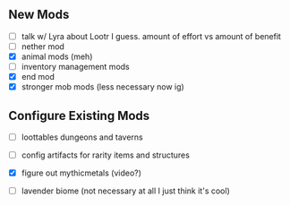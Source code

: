 ## New Mods
- [ ] talk w/ Lyra about Lootr I guess. amount of effort vs amount of benefit
- [ ] nether mod
- [x] animal mods (meh)
- [ ] inventory management mods
- [x] end mod
- [x] stronger mob mods (less necessary now ig)

## Configure Existing Mods
- [ ] loottables dungeons and taverns
- [ ] config artifacts for rarity items and structures
- [x] figure out mythicmetals (video?)
- [ ] lavender biome (not necessary at all I just think it's cool)

